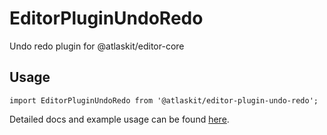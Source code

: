 # EditorPluginUndoRedo

Undo redo plugin for @atlaskit/editor-core

## Usage

`import EditorPluginUndoRedo from '@atlaskit/editor-plugin-undo-redo';`

Detailed docs and example usage can be found [here](https://atlaskit.atlassian.com/packages/editor/editor-plugin-undo-redo).
